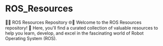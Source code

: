 # ROS_Resources
🤖🌐 ROS Resources Repository 🌐🤖  Welcome to the ROS Resources repository! 🚀 Here, you'll find a curated collection of valuable resources to help you learn, develop, and excel in the fascinating world of Robot Operating System (ROS).
